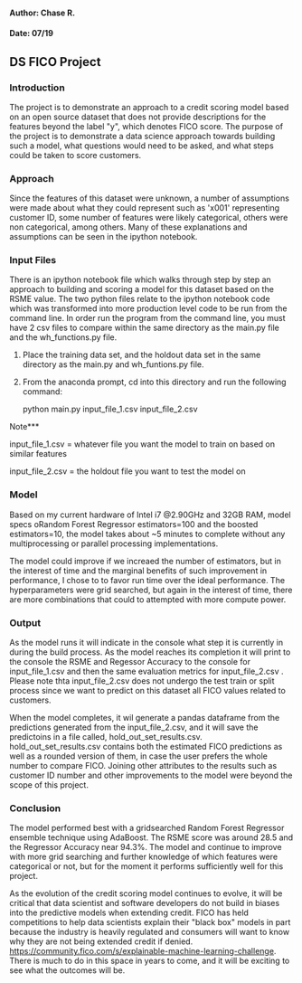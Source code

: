#### Author: Chase R.
#### Date: 07/19

## DS FICO Project

### Introduction
The project is to demonstrate an approach to a credit scoring model based on an open source dataset that does not provide descriptions for the features beyond the label "y", which denotes FICO score. The purpose of the project is to demonstrate a data science approach towards building such a model, what questions would need to be asked, and what steps could be taken to score customers. 

### Approach
Since the features of this dataset were unknown, a number of assumptions were made about what they could represent such as 'x001' representing customer ID, some number of features were likely categorical, others were non categorical, among others. Many of these explanations and assumptions can be seen in the ipython notebook.

### Input Files
There is an ipython notebook file which walks through step by step an approach to building and scoring a model for this dataset based on the RSME value.
The two python files relate to the ipython notebook code which was transformed into more production level code to be run from the command line. In order run the program from the command line, you must have 2 csv files to compare within the same directory as the main.py file and the wh_functions.py file. 

1. Place the training data set, and the holdout data set in the same directory as the main.py and wh_funtions.py file.
2. From the anaconda prompt, cd into this directory and run the following command:
  
   python main.py input_file_1.csv input_file_2.csv
  
Note***

input_file_1.csv = whatever file you want the model to train on based on similar features

input_file_2.csv = the holdout file you want to test the model on 
   
### Model
Based on my current hardware of Intel i7 @2.90GHz and 32GB RAM, model specs oRandom Forest Regressor estimators=100 and the boosted estimators=10, the model takes about ~5 minutes to complete without any multiprocessing or parallel processing implementations.

The model could improve if we increaed the number of estimators, but in the interest of time and the marginal benefits of such improvement in performance, I chose to to favor run time over the ideal performance. The hyperparameters were grid searched, but again in the interest of time, there are more combinations that could to attempted with more compute power.

### Output

As the model runs it will indicate in the console what step it is currently in during the build process. As the model reaches its completion it will print to the console the RSME and Regessor Accuracy to the console for input_file_1.csv and then the same evaluation metrics for input_file_2.csv .  Please note thta input_file_2.csv does not undergo the test train or split process since we want to predict on this dataset all FICO values related to customers.

When the model completes, it wil generate a pandas dataframe from the predictions generated from the input_file_2.csv, and it will save the predictoins in a file called, hold_out_set_results.csv.  hold_out_set_results.csv contains both the estimated FICO predictions as well as a rounded version of them, in case the user prefers the whole number to compare FICO. Joining other attributes to the results such as customer ID number and other improvements to the model were beyond the scope of this project.

### Conclusion
The model performed best with a gridsearched Random Forest Regressor ensemble technique using AdaBoost.  The RSME score was around 28.5 and the Regressor Accuracy near 94.3%. The model and continue to improve with more grid searching and further knowledge of which features were categorical or not, but for the moment it performs sufficiently well for this project.

As the evolution of the credit scoring model continues to evolve, it will be critical that data scientist and software developers do not build in biases into the predictive models when extending credit.  FICO has held competitions to help data scientists explain their "black box" models in part because the industry is heavily regulated and consumers will want to know why they are not being extended credit if denied.  https://community.fico.com/s/explainable-machine-learning-challenge.  There is much to do in this space in years to come, and it will be exciting to see what the outcomes will be.
   
 
